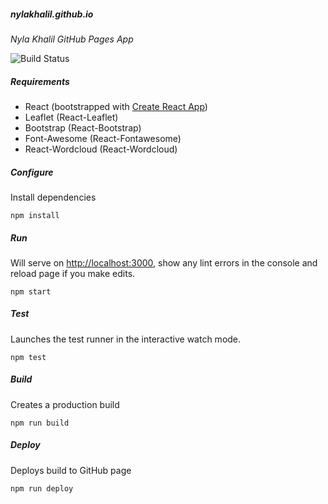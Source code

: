 ##### nylakhalil.github.io
_Nyla Khalil GitHub Pages App_

![Build Status](https://github.com/nylakhalil/nylakhalil.github.io/workflows/nylakhalil.github.io%20Build/badge.svg)

##### Requirements
- React (bootstrapped with [Create React App](https://github.com/facebook/create-react-app))
- Leaflet (React-Leaflet)
- Bootstrap (React-Bootstrap)
- Font-Awesome (React-Fontawesome)
- React-Wordcloud (React-Wordcloud)

##### Configure
Install dependencies 

```
npm install
```

##### Run
Will serve on [http://localhost:3000](http://localhost:3000), show any lint errors in the console and reload page if you make edits. 

```
npm start
```

##### Test
Launches the test runner in the interactive watch mode.

```
npm test
```

##### Build
Creates a production build

```
npm run build
```

##### Deploy
Deploys build to GitHub page

```
npm run deploy
```